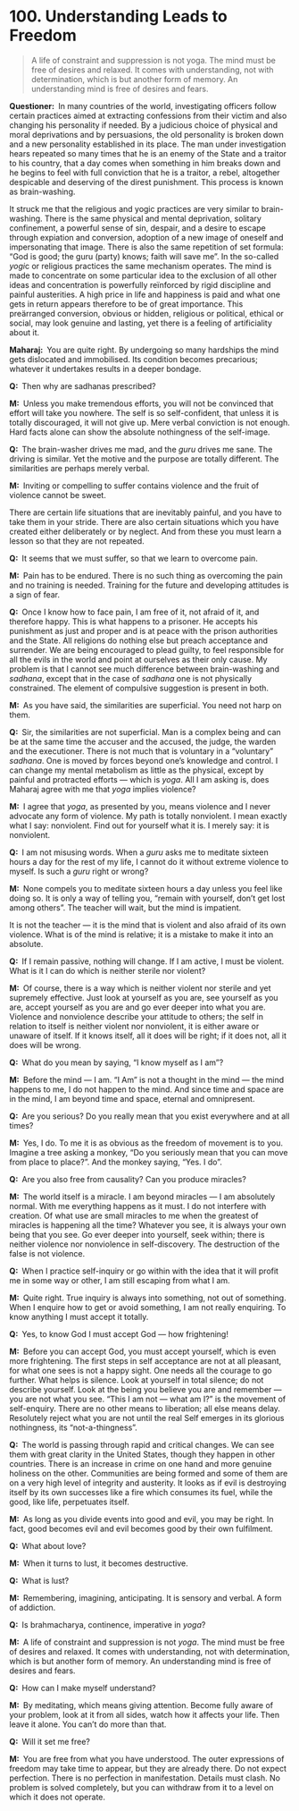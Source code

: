 # 100. Understanding Leads to Freedom

>A life of constraint and suppression is not <span style=font-style:normal>yoga</span>. The mind must be free of desires and relaxed. It 
comes with understanding, not with determination, which is but another form of memory. An 
understanding mind is free of desires and fears.

**Questioner:**&ensp;In many countries of the world, investigating officers follow certain practices aimed at 
extracting confessions from their victim and also changing his personality if needed. By a judicious 
choice of physical and moral deprivations and by persuasions, the old personality is broken down 
and a new personality established in its place. The man under investigation hears repeated so many times 
that he is an enemy of the State and a traitor to his country, that a day comes when 
something in him breaks down and he begins to feel with full conviction that he is a traitor, a rebel, 
altogether despicable and deserving of the direst punishment. This process is known as brain-washing.

It struck me that the religious and <span data-tippy-content="One who practices <em>yoga</em>.">yogi</span>c practices are very similar to brain-washing. There is the same physical and mental deprivation, solitary confinement, a powerful sense of sin, despair, and a desire to escape through expiation and conversion, adoption of a new image of oneself and impersonating that image. There is also the same repetition of set formula: “God is good; the <span data-tippy-content="Spiritual teacher, preceptor.">guru</span> (party) knows; faith will save me”. In the so-called *yogi*c or religious practices the same mechanism operates. The mind is made to concentrate on some particular idea to the exclusion of all other ideas and concentration is powerfully reïnforced by rigid discipline and painful austerities. A high price in life and happiness is paid and what one gets in return appears therefore to be of great importance. This preärranged conversion, obvious or hidden, religious or political, ethical or social, may look genuine and lasting, yet there is a feeling of artificiality about it.

**Maharaj:**&ensp;You are quite right. By undergoing so many hardships the mind gets dislocated and 
immobilised. Its condition becomes precarious; whatever it undertakes results in a deeper bondage.

**Q:**&ensp;Then why are <span data-tippy-content="The practice which produces success, <em>siddhi</em>.">sadhana</span>s prescribed?

**M:**&ensp;Unless you make tremendous efforts, you will not be convinced that effort will take you 
nowhere. The self is so self-confident, that unless it is totally discouraged, it will not give up. Mere 
verbal conviction is not enough. Hard facts alone can show the absolute nothingness of the self-image.

**Q:**&ensp;The brain-washer drives me mad, and the *guru* drives me sane. The driving is similar. Yet the 
motive and the purpose are totally different. The similarities are perhaps merely verbal.

**M:**&ensp;Inviting or compelling to suffer contains violence and the fruit of violence cannot be sweet.

There are certain life situations that are inevitably painful, and you have to take them in your stride. There 
are also certain situations which you have created either deliberately or by neglect. And from these 
you must learn a lesson so that they are not repeated.

**Q:**&ensp;It seems that we must suffer, so that we learn to overcome pain.

**M:**&ensp;Pain has to be endured. There is no such thing as overcoming the pain and no training is 
needed. Training for the future and developing attitudes is a sign of fear.

**Q:**&ensp;Once I know how to face pain, I am free of it, not afraid of it, and therefore happy. This is what 
happens to a prisoner. He accepts his punishment as just and proper and is at peace with the 
prison authorities and the State. All religions do nothing else but preach acceptance and surrender. 
We are being encouraged to plead guilty, to feel responsible for all the evils in the world and point at 
ourselves as their only cause. My problem is that I cannot see much difference between brain-washing 
and *sadhana*, except that in the case of *sadhana* one is not physically constrained. The element of 
compulsive suggestion is present in both.

**M:**&ensp;As you have said, the similarities are superficial. You need not harp on them.

**Q:**&ensp;Sir, the similarities are not superficial. Man is a complex being and can be at the same time the 
accuser and the accused, the judge, the warden and the executioner. There is not much that is 
voluntary in a “voluntary” *sadhana*. One is moved by forces beyond one’s knowledge and control. I can 
change my mental metabolism as little as the physical, except by painful and protracted efforts — 
which is *yoga*. All I am asking is, does Maharaj agree with me that *yoga* implies violence?

**M:**&ensp;I agree that *yoga*, as presented by you, means violence and I never advocate any form of 
violence. My path is totally nonviolent. I mean exactly what I say: nonviolent. Find out for yourself 
what it is. I merely say: it is nonviolent.

**Q:**&ensp;I am not misusing words. When a *guru* asks me to meditate sixteen hours a day for the rest of 
my life, I cannot do it without extreme violence to myself. Is such a *guru* right or wrong?

**M:**&ensp;None compels you to meditate sixteen hours a day unless you feel like doing so. It is only a 
way of telling you, “remain with yourself, don’t get lost among others”. The teacher will wait, but the
mind is impatient.

It is not the teacher — it is the mind that is violent and also afraid of its own violence. What is of the 
mind is relative; it is a mistake to make it into an absolute.

**Q:**&ensp;If I remain passive, nothing will change. If I am active, I must be violent. What is it I can do 
which is neither sterile nor violent?

**M:**&ensp;Of course, there is a way which is neither violent nor sterile and yet supremely effective. Just 
look at yourself as you are, see yourself as you are, accept yourself as you are and go ever deeper 
into what you are. Violence and nonviolence describe your attitude to others; the self in relation to 
itself is neither violent nor nonviolent, it is either aware or unaware of itself. If it knows itself, all it 
does will be right; if it does not, all it does will be wrong.

**Q:**&ensp;What do you mean by saying, “I know myself as I am”?

**M:**&ensp;Before the mind — I am. “I Am” is not a thought in the mind — the mind happens to me, I do not 
happen to the mind. And since time and space are in the mind, I am beyond time and space, eternal 
and omnipresent.

**Q:**&ensp;Are you serious? Do you really mean that you exist everywhere and at all times?

**M:**&ensp;Yes, I do. To me it is as obvious as the freedom of movement is to you. Imagine a tree asking a 
monkey, “Do you seriously mean that you can move from place to place?”. And the monkey saying, 
“Yes. I do”.

**Q:**&ensp;Are you also free from causality? Can you produce miracles?

**M:**&ensp;The world itself is a miracle. I am beyond miracles — I am absolutely normal. With me 
everything happens as it must. I do not interfere with creation. Of what use are small miracles to me 
when the greatest of miracles is happening all the time? Whatever you see, it is always your own 
being that you see. Go ever deeper into yourself, seek within; there is neither violence nor nonviolence 
in self-discovery. The destruction of the false is not violence.

**Q:**&ensp;When I practice self-inquiry or go within with the idea that it will profit me in some way or 
other, I am still escaping from what I am.

**M:**&ensp;Quite right. True inquiry is always into something, not out of something. When I enquire how to 
get or avoid something, I am not really enquiring. To know anything I must accept it totally.

**Q:**&ensp;Yes, to know God I must accept God — how frightening!

**M:**&ensp;Before you can accept God, you must accept yourself, which is even more frightening. The first 
steps in self acceptance are not at all pleasant, for what one sees is not a happy sight. One needs 
all the courage to go further. What helps is silence. Look at yourself in total silence; do not describe 
yourself. Look at the being you believe you are and remember — you are not what you see. “This I 
am not — what am I?” is the movement of self-enquiry. There are no other means to liberation; all 
else means delay. Resolutely reject what you are not until the real Self emerges in its glorious 
nothingness, its “not-a-thingness”.

**Q:**&ensp;The world is passing through rapid and critical changes. We can see them with great clarity in 
the United States, though they happen in other countries. There is an increase in crime on one 
hand and more genuine holiness on the other. Communities are being formed and some of them 
are on a very high level of integrity and austerity. It looks as if evil is destroying itself by its own 
successes like a fire which consumes its fuel, while the good, like life, perpetuates itself.

**M:**&ensp;As long as you divide events into good and evil, you may be right. In fact, good becomes evil 
and evil becomes good by their own fulfilment.

**Q:**&ensp;What about love?

**M:**&ensp;When it turns to lust, it becomes destructive.

**Q:**&ensp;What is lust?

**M:**&ensp;Remembering, imagining, anticipating. It is sensory and verbal. A form of addiction.

**Q:**&ensp;Is <span data-tippy-content="Continence, self-restraint from sexual activity, celibacy. <em>Brahmacharya</em> in its wider sense stands not only for abstinence from sexual indulgence, but also for freedom from craving for all sensual pleasures.">brahmacharya</span>, continence, imperative in *yoga*?

**M:**&ensp;A life of constraint and suppression is not *yoga*. The mind must be free of desires and relaxed. It 
comes with understanding, not with determination, which is but another form of memory. An 
understanding mind is free of desires and fears.

**Q:**&ensp;How can I make myself understand?

**M:**&ensp;By meditating, which means giving attention. Become fully aware of your problem, look at it from 
all sides, watch how it affects your life. Then leave it alone. You can’t do more than that.

**Q:**&ensp;Will it set me free?

**M:**&ensp;You are free from what you have understood. The outer expressions of freedom may take time 
to appear, but they are already there. Do not expect perfection. There is no perfection in 
manifestation. Details must clash. No problem is solved completely, but you can withdraw from it to 
a level on which it does not operate.


<script>
export default {
  props: ["slot-key"],
  mounted () {
    tippy("[data-tippy-content]", {allowHTML: true});
  }
}
</script>
